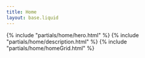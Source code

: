 ```yaml
---
title: Home
layout: base.liquid
---
```


{% include "partials/home/hero.html" %}
{% include "partials/home/description.html" %}
{% include "partials/home/homeGrid.html" %}